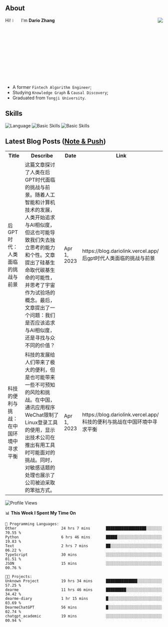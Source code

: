 ## About

<img align="right" src="https://github-readme-stats.vercel.app/api?username=dario-github&show_icons=true&bg_color=00000000&hide_title=true&hide_border=true&include_all_commits=true&count_private=true&theme=transparent" />

Hi! <img src="https://media.giphy.com/media/hvRJCLFzcasrR4ia7z/giphy.gif" width="5%"> I'm **Dario Zhang**

- A former `Fintech Algorithm Engineer`;
- Studying `Knowledge Graph` & `Causal Discovery`;
- Graduated from `Tongji University`.

## Skills

![Language](https://skillicons.dev/icons?i=py,matlab,pytorch,latex,regex,mysql,sqlite)
![Basic Skills](https://skillicons.dev/icons?i=bash,git,linux,md)
![Basic Skills](https://skillicons.dev/icons?i=vim,vscode,jupyterlab)

## Latest Blog Posts ([Note & Push](https://blog.dariolink.vercel.app/))

<table>
  <tr><th>Title</th><th>Describe</th><th>Date</th><th>Link</th></tr>
  <!-- BLOG-POST-LIST:START --><tr><td>后GPT时代：人类面临的挑战与前景</td><td>这篇文章探讨了人类在后GPT时代面临的挑战与前景。随着人工智能和计算机技术的发展，人类开始追求与AI相似度，但这也可能导致我们失去独立思考的能力和个性。文章提出了硅基生命取代碳基生命的可能性，并思考了宇宙作为试验场的概念。最后，文章提出了一个问题：我们是否应该追求与AI相似度，还是寻找与众不同的价值？</td><td>Apr 1, 2023</td><td>https://blog.dariolink.vercel.app/后gpt时代人类面临的挑战与前景</td></tr><tr><td>科技的便利与挑战：在中国环境中寻求平衡</td><td>科技的发展给人们带来了极大的便利，但是也可能带来一些不可预知的风险和挑战。在中国，通讯应用程序WeChat限制了Linux登录工具的使用，显示出技术公司在推出有用工具时可能面对的挑战。同时，对敏感话题的处理也展示了公司被迫采取的笨拙方式。</td><td>Apr 1, 2023</td><td>https://blog.dariolink.vercel.app/科技的便利与挑战在中国环境中寻求平衡</td></tr><!-- BLOG-POST-LIST:END -->
</table>

<!--START_SECTION:waka-->
![Profile Views](http://img.shields.io/badge/Profile%20Views-0-blue)

📊 **This Week I Spent My Time On** 

```text
💬 Programming Languages: 
Other                    24 hrs 7 mins       ██████████████████░░░░░░░   70.55 % 
Python                   6 hrs 46 mins       █████░░░░░░░░░░░░░░░░░░░░   19.83 % 
Text                     2 hrs 7 mins        ██░░░░░░░░░░░░░░░░░░░░░░░   06.22 % 
TypeScript               30 mins             ░░░░░░░░░░░░░░░░░░░░░░░░░   01.51 % 
JSON                     15 mins             ░░░░░░░░░░░░░░░░░░░░░░░░░   00.76 % 

🐱‍💻 Projects: 
Unknown Project          19 hrs 34 mins      ██████████████░░░░░░░░░░░   57.25 % 
dearme                   11 hrs 46 mins      █████████░░░░░░░░░░░░░░░░   34.42 % 
dearme-diary             1 hr 15 mins        █░░░░░░░░░░░░░░░░░░░░░░░░   03.69 % 
DearmeChatGPT            56 mins             █░░░░░░░░░░░░░░░░░░░░░░░░   02.74 % 
chatgpt_academic         19 mins             ░░░░░░░░░░░░░░░░░░░░░░░░░   00.94 % 
```


<!--END_SECTION:waka-->
